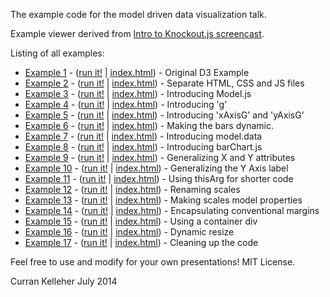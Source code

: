 The example code for the model driven data visualization talk.

Example viewer derived from [Intro to Knockout.js screencast](https://github.com/curran/screencasts/tree/gh-pages/introToKnockout).

Listing of all examples:

 * [Example 1](https://github.com/curran/screencasts/tree/gh-pages/modelDrivenDataVis/examples/code/snapshot01) - ([run it!](http://curran.github.io/screencasts/modelDrivenDataVis/examples/codesnapshot01) | [index.html](https://github.com/curran/screencasts/tree/gh-pages/modelDrivenDataVis/examples/code/snapshot01/index.html)) - Original D3 Example
 * [Example 2](https://github.com/curran/screencasts/tree/gh-pages/modelDrivenDataVis/examples/code/snapshot02) - ([run it!](http://curran.github.io/screencasts/modelDrivenDataVis/examples/codesnapshot02) | [index.html](https://github.com/curran/screencasts/tree/gh-pages/modelDrivenDataVis/examples/code/snapshot02/index.html)) - Separate HTML, CSS and JS files
 * [Example 3](https://github.com/curran/screencasts/tree/gh-pages/modelDrivenDataVis/examples/code/snapshot03) - ([run it!](http://curran.github.io/screencasts/modelDrivenDataVis/examples/codesnapshot03) | [index.html](https://github.com/curran/screencasts/tree/gh-pages/modelDrivenDataVis/examples/code/snapshot03/index.html)) - Introducing Model.js
 * [Example 4](https://github.com/curran/screencasts/tree/gh-pages/modelDrivenDataVis/examples/code/snapshot04) - ([run it!](http://curran.github.io/screencasts/modelDrivenDataVis/examples/codesnapshot04) | [index.html](https://github.com/curran/screencasts/tree/gh-pages/modelDrivenDataVis/examples/code/snapshot04/index.html)) - Introducing 'g'
 * [Example 5](https://github.com/curran/screencasts/tree/gh-pages/modelDrivenDataVis/examples/code/snapshot05) - ([run it!](http://curran.github.io/screencasts/modelDrivenDataVis/examples/codesnapshot05) | [index.html](https://github.com/curran/screencasts/tree/gh-pages/modelDrivenDataVis/examples/code/snapshot05/index.html)) - Introducing 'xAxisG' and 'yAxisG'
 * [Example 6](https://github.com/curran/screencasts/tree/gh-pages/modelDrivenDataVis/examples/code/snapshot06) - ([run it!](http://curran.github.io/screencasts/modelDrivenDataVis/examples/codesnapshot06) | [index.html](https://github.com/curran/screencasts/tree/gh-pages/modelDrivenDataVis/examples/code/snapshot06/index.html)) - Making the bars dynamic.
 * [Example 7](https://github.com/curran/screencasts/tree/gh-pages/modelDrivenDataVis/examples/code/snapshot07) - ([run it!](http://curran.github.io/screencasts/modelDrivenDataVis/examples/codesnapshot07) | [index.html](https://github.com/curran/screencasts/tree/gh-pages/modelDrivenDataVis/examples/code/snapshot07/index.html)) - Introducing model.data
 * [Example 8](https://github.com/curran/screencasts/tree/gh-pages/modelDrivenDataVis/examples/code/snapshot08) - ([run it!](http://curran.github.io/screencasts/modelDrivenDataVis/examples/codesnapshot08) | [index.html](https://github.com/curran/screencasts/tree/gh-pages/modelDrivenDataVis/examples/code/snapshot08/index.html)) - Introducing barChart.js
 * [Example 9](https://github.com/curran/screencasts/tree/gh-pages/modelDrivenDataVis/examples/code/snapshot09) - ([run it!](http://curran.github.io/screencasts/modelDrivenDataVis/examples/codesnapshot09) | [index.html](https://github.com/curran/screencasts/tree/gh-pages/modelDrivenDataVis/examples/code/snapshot09/index.html)) - Generalizing X and Y attributes
 * [Example 10](https://github.com/curran/screencasts/tree/gh-pages/modelDrivenDataVis/examples/code/snapshot10) - ([run it!](http://curran.github.io/screencasts/modelDrivenDataVis/examples/codesnapshot10) | [index.html](https://github.com/curran/screencasts/tree/gh-pages/modelDrivenDataVis/examples/code/snapshot10/index.html)) - Generalizing the Y Axis label
 * [Example 11](https://github.com/curran/screencasts/tree/gh-pages/modelDrivenDataVis/examples/code/snapshot11) - ([run it!](http://curran.github.io/screencasts/modelDrivenDataVis/examples/codesnapshot11) | [index.html](https://github.com/curran/screencasts/tree/gh-pages/modelDrivenDataVis/examples/code/snapshot11/index.html)) - Using thisArg for shorter code
 * [Example 12](https://github.com/curran/screencasts/tree/gh-pages/modelDrivenDataVis/examples/code/snapshot12) - ([run it!](http://curran.github.io/screencasts/modelDrivenDataVis/examples/codesnapshot12) | [index.html](https://github.com/curran/screencasts/tree/gh-pages/modelDrivenDataVis/examples/code/snapshot12/index.html)) - Renaming scales
 * [Example 13](https://github.com/curran/screencasts/tree/gh-pages/modelDrivenDataVis/examples/code/snapshot13) - ([run it!](http://curran.github.io/screencasts/modelDrivenDataVis/examples/codesnapshot13) | [index.html](https://github.com/curran/screencasts/tree/gh-pages/modelDrivenDataVis/examples/code/snapshot13/index.html)) - Making scales model properties
 * [Example 14](https://github.com/curran/screencasts/tree/gh-pages/modelDrivenDataVis/examples/code/snapshot14) - ([run it!](http://curran.github.io/screencasts/modelDrivenDataVis/examples/codesnapshot14) | [index.html](https://github.com/curran/screencasts/tree/gh-pages/modelDrivenDataVis/examples/code/snapshot14/index.html)) - Encapsulating conventional margins
 * [Example 15](https://github.com/curran/screencasts/tree/gh-pages/modelDrivenDataVis/examples/code/snapshot15) - ([run it!](http://curran.github.io/screencasts/modelDrivenDataVis/examples/codesnapshot15) | [index.html](https://github.com/curran/screencasts/tree/gh-pages/modelDrivenDataVis/examples/code/snapshot15/index.html)) - Using a container div
 * [Example 16](https://github.com/curran/screencasts/tree/gh-pages/modelDrivenDataVis/examples/code/snapshot16) - ([run it!](http://curran.github.io/screencasts/modelDrivenDataVis/examples/codesnapshot16) | [index.html](https://github.com/curran/screencasts/tree/gh-pages/modelDrivenDataVis/examples/code/snapshot16/index.html)) - Dynamic resize
 * [Example 17](https://github.com/curran/screencasts/tree/gh-pages/modelDrivenDataVis/examples/code/snapshot17) - ([run it!](http://curran.github.io/screencasts/modelDrivenDataVis/examples/codesnapshot17) | [index.html](https://github.com/curran/screencasts/tree/gh-pages/modelDrivenDataVis/examples/code/snapshot17/index.html)) - Cleaning up the code

Feel free to use and modify for your own presentations! MIT License.

Curran Kelleher July 2014
